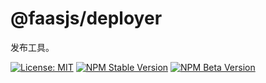 # @faasjs/deployer

发布工具。

[![License: MIT](https://img.shields.io/npm/l/@faasjs/deployer.svg)](https://github.com/faasjs/faasjs/blob/master/packages/faasjs/deployer/LICENSE)
[![NPM Stable Version](https://img.shields.io/npm/v/@faasjs/deployer/stable.svg)](https://www.npmjs.com/package/@faasjs/deployer)
[![NPM Beta Version](https://img.shields.io/npm/v/@faasjs/deployer/beta.svg)](https://www.npmjs.com/package/@faasjs/deployer)
